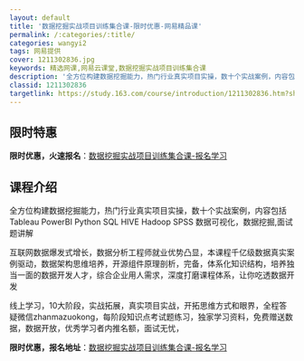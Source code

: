```yaml
---
layout: default
title: '数据挖掘实战项目训练集合课-限时优惠-网易精品课'
permalink: /:categories/:title/
categories: wangyi2
tags: 网易提供
cover: 1211302836.jpg
keywords: 精选网课,网易云课堂,数据挖掘实战项目训练集合课
description: '全方位构建数据挖掘能力，热门行业真实项目实操，数十个实战案例，内容包括TableauPowerBIPythonSQLHI'
classid: 1211302836
targetlink: https://study.163.com/course/introduction/1211302836.htm?share=1&shareId=1025206652&utm_campaign=share&utm_medium=iphoneShare&utm_source=&utm_u=1025206652
---
```


## 限时特惠

**限时优惠，火速报名**：[数据挖掘实战项目训练集合课-报名学习](https://study.163.com/course/introduction/1211302836.htm?share=1&shareId=1025206652&utm_campaign=share&utm_medium=iphoneShare&utm_source=&utm_u=1025206652)

## 课程介绍

全方位构建数据挖掘能力，热门行业真实项目实操，数十个实战案例，内容包括 Tableau PowerBI Python SQL HIVE Hadoop  SPSS   数据可视化，数据挖掘,面试题讲解



互联网数据爆发式增长，数据分析工程师就业优势凸显，本课程千亿级数据真实案例驱动，数据架构思维培养，开源组件原理剖析，完备，体系化知识结构，培养独当一面的数据开发人才，综合企业用人需求，深度打磨课程体系，让你吃透数据开发



线上学习，10大阶段，实战拓展，真实项目实战，开拓思维方式和眼界，全程答疑微信zhanmazuokong，每阶段知识点考试题练习，独家学习资料，免费赠送数据，数据开放，优秀学习者内推名额，面试无忧，

**限时优惠，报名地址**：[数据挖掘实战项目训练集合课-报名学习](https://study.163.com/course/introduction/1211302836.htm?share=1&shareId=1025206652&utm_campaign=share&utm_medium=iphoneShare&utm_source=&utm_u=1025206652)

